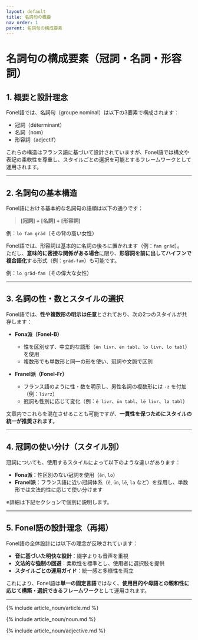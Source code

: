 ```yaml
---
layout: default
title: 名詞句の概要
nav_order: 1
parent: 名詞句の構成要素
---
```


# 名詞句の構成要素（冠詞・名詞・形容詞）

## 1. 概要と設計理念

Fonel語では、名詞句（groupe nominal）は以下の3要素で構成されます：

- 冠詞（déterminant）  
- 名詞（nom）  
- 形容詞（adjectif）

これらの構造はフランス語に基づいて設計されていますが、Fonel語では構文や表記の柔軟性を尊重し、スタイルごとの選択を可能とするフレームワークとして運用されます。

---

## 2. 名詞句の基本構造

Fonel語における基本的な名詞句の語順は以下の通りです：

> **[冠詞] + [名詞] + [形容詞]**

例：`lo fam grãd`（その背の高い女性）

Fonel語では、形容詞は基本的に名詞の後ろに置かれます（例：`fam grãd`）。  
ただし、**意味的に密接な関係がある場合**に限り、**形容詞を前に出してハイフンで複合語化**する形式（例：`grãd-fam`）も可能です。  

例：`lo grãd-fam`（その偉大な女性）

---

## 3. 名詞の性・数とスタイルの選択

Fonel語では、**性や複数形の明示は任意**とされており、次の2つのスタイルが共存します：

- **Fona派（Fonel-B）**  
  - 性を区別せず、中立的な語形（`ën livr`、`ën tabl`、`lo livr`、`lo tabl`）を使用  
  - 複数形でも単数形と同一の形を使い、冠詞や文脈で区別  

- **Franel派（Fonel-Fr）**  
  - フランス語のように性・数を明示し、男性名詞の複数形には `-z` を付加（例：`livrz`）  
  - 冠詞も性別に応じて変化（例：`ê livr`、`ün tabl`、`lë livr`、`la tabl`）

文章内でこれらを混在させることも可能ですが、**一貫性を保つためにスタイルの統一が推奨されます**。

---

## 4. 冠詞の使い分け（スタイル別）

冠詞についても、使用するスタイルによって以下のような違いがあります：

- **Fona派**：性区別のない冠詞を使用（`ën`, `lo`）
- **Franel派**：フランス語に近い冠詞体系（`ê`, `ün`, `lë`, `la` など）を採用し、単数形では文法的性に応じて使い分けます

※詳細は下記セクションで個別に説明します。

---

## 5. Fonel語の設計理念（再掲）

Fonel語の全体設計には以下の理念が反映されています：

- **音に基づいた明快な設計**：綴字よりも音声を重視  
- **文法的な強制の回避**：柔軟性を標準とし、使用者に選択肢を提供  
- **スタイルごとの運用ガイド**：統一感と多様性を両立

これにより、Fonel語は**単一の固定言語**ではなく、**使用目的や母語との親和性に応じて構築・選択できるフレームワーク**として運用されます。

---

{% include article_noun/article.md %}

{% include article_noun/noun.md %}

{% include article_noun/adjective.md %}
